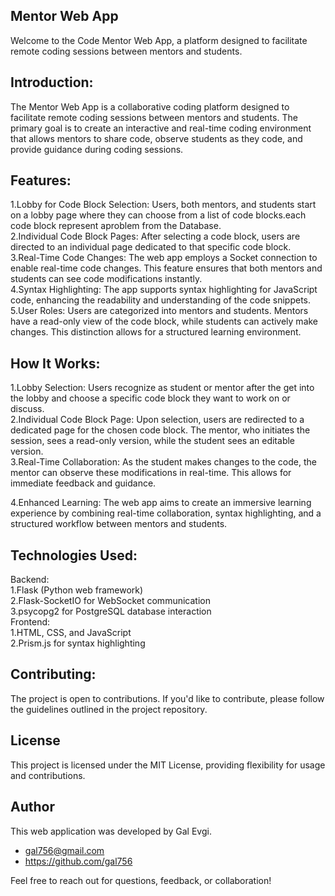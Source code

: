 ## Mentor Web App

Welcome to the Code Mentor Web App, a platform designed to facilitate remote coding sessions between mentors and students.

## Introduction:
The Mentor Web App is a collaborative coding platform designed to facilitate remote coding sessions between mentors and students. The primary goal is to create an interactive and real-time coding environment that allows mentors to share code, observe students as they code, and provide guidance during coding sessions.

## Features:
1.Lobby for Code Block Selection: Users, both mentors, and students start on a lobby page where they can choose from a list of code blocks.each code block represent aproblem from the Database.  
2.Individual Code Block Pages: After selecting a code block, users are directed to an individual page dedicated to that specific code block.  
3.Real-Time Code Changes: The web app employs a Socket connection to enable real-time code changes. This feature ensures that both mentors and students can see code modifications instantly.  
4.Syntax Highlighting: The app supports syntax highlighting for JavaScript code, enhancing the readability and understanding of the code snippets.  
5.User Roles: Users are categorized into mentors and students. Mentors have a read-only view of the code block, while students can actively make changes. This distinction allows for a structured learning environment.

## How It Works:
1.Lobby Selection: Users recognize as student or mentor after the get into the lobby and choose a specific code block they want to work on or discuss.  
2.Individual Code Block Page: Upon selection, users are redirected to a dedicated page for the chosen code block. The mentor, who initiates the session, sees a read-only version, while the student sees an editable version.  
3.Real-Time Collaboration: As the student makes changes to the code, the mentor can observe these modifications in real-time. This allows for immediate feedback and guidance. 
 
 4.Enhanced Learning: The web app aims to create an immersive learning experience by combining real-time collaboration, syntax highlighting, and a structured workflow between mentors and students.

## Technologies Used:
Backend:  
1.Flask (Python web framework)  
2.Flask-SocketIO for WebSocket communication  
3.psycopg2 for PostgreSQL database interaction  
Frontend:  
1.HTML, CSS, and JavaScript  
2.Prism.js for syntax highlighting

## Contributing:
The project is open to contributions. If you'd like to contribute, please follow the guidelines outlined in the project repository.

## License
This project is licensed under the MIT License, providing flexibility for usage and contributions.

## Author

This web application was developed by Gal Evgi.

- gal756@gmail.com
- https://github.com/gal756

Feel free to reach out for questions, feedback, or collaboration!
